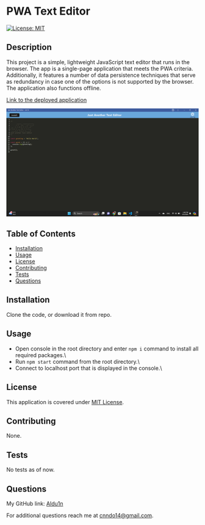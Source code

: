 # PWA Text Editor

  [![License: MIT](https://img.shields.io/badge/License-MIT-yellow.svg)](https://opensource.org/licenses/MIT)

## Description

This project is a simple, lightweight JavaScript text editor that runs in the browser. The app is a single-page application that meets the PWA criteria. Additionally, it features a number of data persistence techniques that serve as redundancy in case one of the options is not supported by the browser. The application also functions offline.

[Link to the deployed application](https://texteditor-llpg.onrender.com)

![Screenshot of the app.](./screenshot/Screenshot%202024-03-06%20134812.png)

## Table of Contents

- [Installation](#installation)
- [Usage](#usage)
- [License](#license)
- [Contributing](#contributing)
- [Tests](#tests)
- [Questions](#questions)

## Installation

Clone the code, or download it from repo.

## Usage
* Open console in the root directory and enter `npm i` command to install all required packages.\
* Run `npm start` command from the root directory.\
* Connect to localhost port that is displayed in the console.\

## License

This application is covered under [MIT License](https://opensource.org/licenses/MIT).

## Contributing

None.

## Tests

No tests as of now.

## Questions

My GitHub link: [Aldu1n](https://github.com/Aldu1n)

For additional questions reach me at [cnndo14@gmail.com](mailto:cnndo14@gmail.com).

